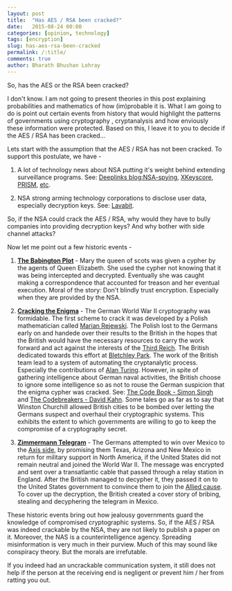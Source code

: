 ```yaml
---
layout: post
title:  "Has AES / RSA been cracked?"
date:   2015-08-24 00:00
categories: [opinion, technology]
tags: [encryption]
slug: has-aes-rsa-been-cracked
permalink: /:title/
comments: true
author: Bharath Bhushan Lohray
---
```

So, has the AES or the RSA been cracked?

I don't know. I am not going to present theories in this post explaining probabilities and mathematics of how (im)probable it is. What I am going to do is point out certain events from history that would highlight the patterns of governments using cryptography , cryptanalysis and how enviously these information were protected. Based on this, I leave it to you to decide if the AES / RSA has been cracked...

Lets start with the assumption that the AES / RSA has not been cracked. To support this postulate, we have -

1. A lot of technology news about NSA putting it's weight behind extending surveillance programs. See: [Deeplinks blog:NSA-spying](https://www.eff.org/nsa-spying),  [XKeyscore](https://en.wikipedia.org/wiki/XKeyscore), [PRISM](https://en.wikipedia.org/wiki/PRISM_(surveillance_program)), [etc](https://en.wikipedia.org/wiki/Global_surveillance).

2. NSA strong arming technology corporations to disclose user data, especially decryption keys. See:  [Lavabit](https://en.wikipedia.org/wiki/Lavabit).

So, if the NSA could crack the AES / RSA, why would they have to bully companies into providing decryption keys? And why bother with side channel attacks?

Now let me point out a few historic events -

1. **[The Babington Plot](https://en.wikipedia.org/wiki/Babington_Plot)** - Mary the queen of scots was given a cypher by the agents of Queen Elizabeth. She used the cypher not knowing that it was being intercepted and decrypted. Eventually she was caught making a correspondence that accounted for treason and her eventual execution. Moral of the story: Don't blindly trust encryption. Especially when they are provided by the NSA.

2. **[Cracking the Enigma](https://en.wikipedia.org/wiki/Cryptanalysis_of_the_Enigma)** - The German World War II cryptography was formidable. The first scheme to crack it was developed by a Polish mathematician called [Marian Rejewski](https://en.wikipedia.org/wiki/Marian_Rejewski). The Polish lost to the Germans early on and handede over their results to the British in the hopes that the British would have the necessary resources to carry the work forward and act against the interests of the [Third Reich](https://en.wikipedia.org/wiki/Nazi_Germany). The British dedicated towards this effort at [Bletchley Park](https://en.wikipedia.org/wiki/Bletchley_Park). The work of the British team lead to a system of automating the cryptanalytic process. Especially the contributions of [Alan Turing](https://en.wikipedia.org/wiki/Alan_Turing). However, in spite of gathering intelligence about German naval activities, the British choose to ignore some intelligence so as not to rouse the German suspicion that the enigma cypher was cracked. See: [The Code Book - Simon Singh](http://amzn.to/1EQ3yXZ) and [The Codebreakers - David Kahn](http://amzn.to/1PLtVET). Some tales go as far as to say that Winston Churchill allowed British cities to be bombed over letting the Germans suspect and overhaul their cryptographic systems. This exhibits the extent to which governments are willing to go to keep the compromise of a cryptography secret.

3. **[Zimmermann Telegram](https://en.wikipedia.org/wiki/Zimmermann_Telegram)** - The Germans attempted to win over Mexico to the [Axis side](https://en.wikipedia.org/wiki/Axis_powers), by promising them Texas, Arizona and New Mexico in return for military support in North America, if the United States did not remain neutral and joined the World War II. The message was encrypted and sent over a transatlantic cable that passed through a relay station in England. After the British managed to decypher it, they passed it on to the United States government to convince them to join the [Allied cause](https://en.wikipedia.org/wiki/Allies_of_World_War_II). To cover up the decryption, the British created a cover story of bribing, stealing and decyphering the telegram in Mexico.

These historic events bring out how jealousy governments guard the knowledge of compromised cryptographic systems. So, if the AES / RSA was indeed crackable by the NSA, they are not likely to publish a paper on it. Moreover, the NAS is a counterintelligence agency. Spreading misinformation is very much in their purview. Much of this may sound like conspiracy theory. But the morals are irrefutable.

If you indeed had an uncrackable communication system, it still does not help if the person at the receiving end is negligent or prevent him / her from ratting you out.
